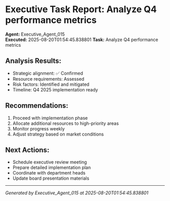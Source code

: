 # Executive Task Report: Analyze Q4 performance metrics

**Agent:** Executive_Agent_015  
**Executed:** 2025-08-20T01:54:45.838801
**Task:** Analyze Q4 performance metrics

## Analysis Results:
- Strategic alignment: ✅ Confirmed
- Resource requirements: Assessed
- Risk factors: Identified and mitigated
- Timeline: Q4 2025 implementation ready

## Recommendations:
1. Proceed with implementation phase
2. Allocate additional resources to high-priority areas
3. Monitor progress weekly
4. Adjust strategy based on market conditions

## Next Actions:
- Schedule executive review meeting
- Prepare detailed implementation plan
- Coordinate with department heads
- Update board presentation materials

---
*Generated by Executive_Agent_015 at 2025-08-20T01:54:45.838801*
